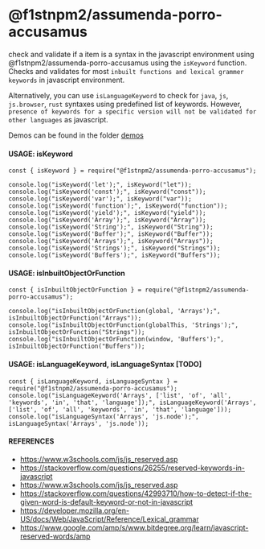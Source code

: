 # @f1stnpm2/assumenda-porro-accusamus
check and validate if a item is a syntax in the javascript environment using @f1stnpm2/assumenda-porro-accusamus using the `isKeyword` function. Checks and validates for most `inbuilt functions and lexical grammer keywords` in javascript environment.

Alternatively, you can use `isLanguageKeyword` to check for `java`, `js`, `js.browser`, `rust` syntaxes using predefined list of keywords. However, `presence of keywords for a specific version will not be validated for other languages` as javascript. 

Demos can be found in the folder [demos](https://github.com/f1stnpm2/assumenda-porro-accusamus/tree/main/demos)


#### USAGE: isKeyword

```
const { isKeyword } = require("@f1stnpm2/assumenda-porro-accusamus");

console.log("isKeyword('let');", isKeyword("let"));
console.log("isKeyword('const');", isKeyword("const"));
console.log("isKeyword('var');", isKeyword("var"));
console.log("isKeyword('function');", isKeyword("function"));
console.log("isKeyword('yield');", isKeyword("yield"));
console.log("isKeyword('Array');", isKeyword("Array"));
console.log("isKeyword('String');", isKeyword("String"));
console.log("isKeyword('Buffer');", isKeyword("Buffer"));
console.log("isKeyword('Arrays');", isKeyword("Arrays"));
console.log("isKeyword('Strings');", isKeyword("Strings"));
console.log("isKeyword('Buffers');", isKeyword("Buffers"));
```

#### USAGE: isInbuiltObjectOrFunction

```
const { isInbuiltObjectOrFunction } = require("@f1stnpm2/assumenda-porro-accusamus");

console.log("isInbuiltObjectOrFunction(global, 'Arrays');", isInbuiltObjectOrFunction("Arrays"));
console.log("isInbuiltObjectOrFunction(globalThis, 'Strings');", isInbuiltObjectOrFunction("Strings"));
console.log("isInbuiltObjectOrFunction(window, 'Buffers');", isInbuiltObjectOrFunction("Buffers"));
```
<!-- 
#### USAGE: isSyntax [TODO]

```
const { isSyntax } = require("@f1stnpm2/assumenda-porro-accusamus");

console.log("isSyntax('let');", isSyntax("let"));
console.log("isSyntax('const');", isSyntax("const"));
console.log("isSyntax('var');", isSyntax("var"));
```  
-->


#### USAGE: isLanguageKeyword, isLanguageSyntax [TODO]

```
const { isLanguageKeyword, isLanguageSyntax } = require("@f1stnpm2/assumenda-porro-accusamus");
console.log("isLanguageKeyword('Arrays', ['list', 'of', 'all', 'keywords', 'in', 'that', 'language']);", isLanguageKeyword('Arrays', ['list', 'of', 'all', 'keywords', 'in', 'that', 'language']));
console.log("isLanguageSyntax('Arrays', 'js.node');", isLanguageSyntax('Arrays', 'js.node'));
```


#### REFERENCES

- https://www.w3schools.com/js/js_reserved.asp
- https://stackoverflow.com/questions/26255/reserved-keywords-in-javascript
- https://www.w3schools.com/js/js_reserved.asp
- https://stackoverflow.com/questions/42993710/how-to-detect-if-the-given-word-is-default-keyword-or-not-in-javascript
- https://developer.mozilla.org/en-US/docs/Web/JavaScript/Reference/Lexical_grammar
- https://www.google.com/amp/s/www.bitdegree.org/learn/javascript-reserved-words/amp

